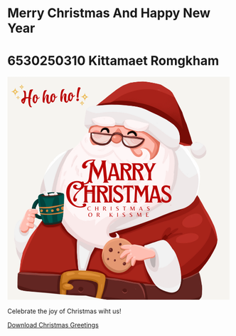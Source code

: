 # Merry Christmas And Happy New Year
# 6530250310 Kittamaet Romgkham
![Christmas](Picture/Kittamaet.png)

Celebrate the joy of Christmas wiht us!

[Download Christmas Greetings](#)
